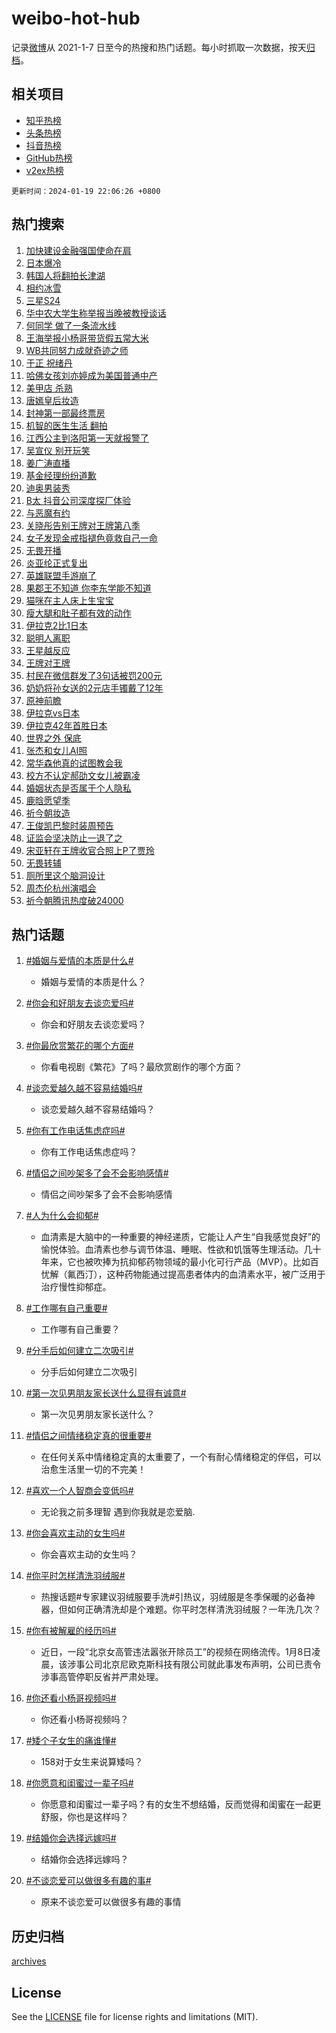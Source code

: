 # weibo-hot-hub

记录[微博](https://www.weibo.com)从 2021-1-7 日至今的热搜和热门话题。每小时抓取一次数据，按天[归档](archives)。

## 相关项目

- [知乎热榜](https://github.com/lonnyzhang423/zhihu-hot-hub)
- [头条热榜](https://github.com/lonnyzhang423/toutiao-hot-hub)
- [抖音热榜](https://github.com/lonnyzhang423/douyin-hot-hub)
- [GitHub热榜](https://github.com/lonnyzhang423/github-hot-hub)
- [v2ex热榜](https://github.com/lonnyzhang423/v2ex-hot-hub)


`更新时间：2024-01-19 22:06:26 +0800`

## 热门搜索

1. [加快建设金融强国使命在肩](https://m.weibo.cn/search?containerid=100103type%3D1%26t%3D10%26q%3D%23%E5%8A%A0%E5%BF%AB%E5%BB%BA%E8%AE%BE%E9%87%91%E8%9E%8D%E5%BC%BA%E5%9B%BD%E4%BD%BF%E5%91%BD%E5%9C%A8%E8%82%A9%23&stream_entry_id=51&isnewpage=1&extparam=seat%3D1%26pos%3D0%26dgr%3D0%26stream_entry_id%3D51%26q%3D%2523%25E5%258A%25A0%25E5%25BF%25AB%25E5%25BB%25BA%25E8%25AE%25BE%25E9%2587%2591%25E8%259E%258D%25E5%25BC%25BA%25E5%259B%25BD%25E4%25BD%25BF%25E5%2591%25BD%25E5%259C%25A8%25E8%2582%25A9%2523%26c_type%3D51%26filter_type%3Drealtimehot%26cate%3D10103%26display_time%3D1705673185%26pre_seqid%3D1705673185336928733194)
1. [日本爆冷](https://m.weibo.cn/search?containerid=100103type%3D1%26t%3D10%26q%3D%E6%97%A5%E6%9C%AC%E7%88%86%E5%86%B7&stream_entry_id=31&isnewpage=1&extparam=seat%3D1%26pos%3D0%26stream_entry_id%3D31%26lcate%3D5001%26c_type%3D31%26q%3D%25E6%2597%25A5%25E6%259C%25AC%25E7%2588%2586%25E5%2586%25B7%26cate%3D5001%26flag%3D1%26dgr%3D0%26band_rank%3D1%26filter_type%3Drealtimehot%26realpos%3D1%26display_time%3D1705673185%26pre_seqid%3D1705673185336928733194)
1. [韩国人将翻拍长津湖](https://m.weibo.cn/search?containerid=100103type%3D1%26t%3D10%26q%3D%E9%9F%A9%E5%9B%BD%E4%BA%BA%E5%B0%86%E7%BF%BB%E6%8B%8D%E9%95%BF%E6%B4%A5%E6%B9%96&stream_entry_id=31&isnewpage=1&extparam=seat%3D1%26pos%3D1%26stream_entry_id%3D31%26lcate%3D5001%26c_type%3D31%26q%3D%25E9%259F%25A9%25E5%259B%25BD%25E4%25BA%25BA%25E5%25B0%2586%25E7%25BF%25BB%25E6%258B%258D%25E9%2595%25BF%25E6%25B4%25A5%25E6%25B9%2596%26cate%3D5001%26flag%3D1%26dgr%3D0%26band_rank%3D2%26filter_type%3Drealtimehot%26realpos%3D2%26display_time%3D1705673185%26pre_seqid%3D1705673185336928733194)
1. [相约冰雪](https://m.weibo.cn/search?containerid=100103type%3D1%26t%3D10%26q%3D%23%E7%9B%B8%E7%BA%A6%E5%86%B0%E9%9B%AA%23&stream_entry_id=31&isnewpage=1&extparam=seat%3D1%26pos%3D2%26stream_entry_id%3D31%26lcate%3D5001%26c_type%3D31%26q%3D%2523%25E7%259B%25B8%25E7%25BA%25A6%25E5%2586%25B0%25E9%259B%25AA%2523%26cate%3D5001%26flag%3D0%26dgr%3D0%26band_rank%3D3%26filter_type%3Drealtimehot%26realpos%3D3%26display_time%3D1705673185%26pre_seqid%3D1705673185336928733194)
1. [三星S24](https://m.weibo.cn/search?containerid=100103type%3D1%26t%3D10%26q%3D%23%E4%B8%89%E6%98%9FS24%23&stream_entry_id=31&isnewpage=1&extparam=seat%3D1%26pos%3D3%26topic_ad%3D1%26stream_entry_id%3D31%26q%3D%2523%25E4%25B8%2589%25E6%2598%259FS24%2523%26c_type%3D31%26adid%3D219328%26cate%3D5001%26dgr%3D0%26band_rank%3D4%26is_ad_pos%3D1%26filter_type%3Drealtimehot%26lcate%3D5001%26display_time%3D1705673185%26pre_seqid%3D1705673185336928733194)
1. [华中农大学生称举报当晚被教授谈话](https://m.weibo.cn/search?containerid=100103type%3D1%26t%3D10%26q%3D%23%E5%8D%8E%E4%B8%AD%E5%86%9C%E5%A4%A7%E5%AD%A6%E7%94%9F%E7%A7%B0%E4%B8%BE%E6%8A%A5%E5%BD%93%E6%99%9A%E8%A2%AB%E6%95%99%E6%8E%88%E8%B0%88%E8%AF%9D%23&stream_entry_id=31&isnewpage=1&extparam=seat%3D1%26pos%3D4%26stream_entry_id%3D31%26lcate%3D5001%26c_type%3D31%26q%3D%2523%25E5%258D%258E%25E4%25B8%25AD%25E5%2586%259C%25E5%25A4%25A7%25E5%25AD%25A6%25E7%2594%259F%25E7%25A7%25B0%25E4%25B8%25BE%25E6%258A%25A5%25E5%25BD%2593%25E6%2599%259A%25E8%25A2%25AB%25E6%2595%2599%25E6%258E%2588%25E8%25B0%2588%25E8%25AF%259D%2523%26cate%3D5001%26flag%3D1%26dgr%3D0%26band_rank%3D4%26filter_type%3Drealtimehot%26realpos%3D4%26display_time%3D1705673185%26pre_seqid%3D1705673185336928733194)
1. [何同学 做了一条流水线](https://m.weibo.cn/search?containerid=100103type%3D1%26t%3D10%26q%3D%E4%BD%95%E5%90%8C%E5%AD%A6+%E5%81%9A%E4%BA%86%E4%B8%80%E6%9D%A1%E6%B5%81%E6%B0%B4%E7%BA%BF&stream_entry_id=31&isnewpage=1&extparam=seat%3D1%26pos%3D5%26stream_entry_id%3D31%26lcate%3D5001%26c_type%3D31%26q%3D%25E4%25BD%2595%25E5%2590%258C%25E5%25AD%25A6%2520%25E5%2581%259A%25E4%25BA%2586%25E4%25B8%2580%25E6%259D%25A1%25E6%25B5%2581%25E6%25B0%25B4%25E7%25BA%25BF%26cate%3D5001%26flag%3D1%26dgr%3D0%26band_rank%3D5%26filter_type%3Drealtimehot%26realpos%3D5%26display_time%3D1705673185%26pre_seqid%3D1705673185336928733194)
1. [王海举报小杨哥带货假五常大米](https://m.weibo.cn/search?containerid=100103type%3D1%26t%3D10%26q%3D%23%E7%8E%8B%E6%B5%B7%E4%B8%BE%E6%8A%A5%E5%B0%8F%E6%9D%A8%E5%93%A5%E5%B8%A6%E8%B4%A7%E5%81%87%E4%BA%94%E5%B8%B8%E5%A4%A7%E7%B1%B3%23&stream_entry_id=31&isnewpage=1&extparam=seat%3D1%26pos%3D6%26stream_entry_id%3D31%26lcate%3D5001%26c_type%3D31%26q%3D%2523%25E7%258E%258B%25E6%25B5%25B7%25E4%25B8%25BE%25E6%258A%25A5%25E5%25B0%258F%25E6%259D%25A8%25E5%2593%25A5%25E5%25B8%25A6%25E8%25B4%25A7%25E5%2581%2587%25E4%25BA%2594%25E5%25B8%25B8%25E5%25A4%25A7%25E7%25B1%25B3%2523%26cate%3D5001%26flag%3D2%26dgr%3D0%26band_rank%3D6%26filter_type%3Drealtimehot%26realpos%3D6%26display_time%3D1705673185%26pre_seqid%3D1705673185336928733194)
1. [WB共同努力成就奇迹之师](https://m.weibo.cn/search?containerid=100103type%3D1%26t%3D10%26q%3D%23WB%E5%85%B1%E5%90%8C%E5%8A%AA%E5%8A%9B%E6%88%90%E5%B0%B1%E5%A5%87%E8%BF%B9%E4%B9%8B%E5%B8%88%23&stream_entry_id=31&isnewpage=1&extparam=seat%3D1%26pos%3D7%26stream_entry_id%3D31%26q%3D%2523WB%25E5%2585%25B1%25E5%2590%258C%25E5%258A%25AA%25E5%258A%259B%25E6%2588%2590%25E5%25B0%25B1%25E5%25A5%2587%25E8%25BF%25B9%25E4%25B9%258B%25E5%25B8%2588%2523%26c_type%3D31%26adid%3D219405%26cate%3D5001%26dgr%3D0%26band_rank%3D7%26is_ad_pos%3D1%26filter_type%3Drealtimehot%26lcate%3D5001%26display_time%3D1705673185%26pre_seqid%3D1705673185336928733194)
1. [于正 祝绪丹](https://m.weibo.cn/search?containerid=100103type%3D1%26t%3D10%26q%3D%E4%BA%8E%E6%AD%A3+%E7%A5%9D%E7%BB%AA%E4%B8%B9&stream_entry_id=31&isnewpage=1&extparam=seat%3D1%26pos%3D8%26stream_entry_id%3D31%26lcate%3D5001%26c_type%3D31%26q%3D%25E4%25BA%258E%25E6%25AD%25A3%2520%25E7%25A5%259D%25E7%25BB%25AA%25E4%25B8%25B9%26cate%3D5001%26flag%3D2%26dgr%3D0%26band_rank%3D7%26filter_type%3Drealtimehot%26realpos%3D7%26display_time%3D1705673185%26pre_seqid%3D1705673185336928733194)
1. [哈佛女孩刘亦婷成为美国普通中产](https://m.weibo.cn/search?containerid=100103type%3D1%26t%3D10%26q%3D%23%E5%93%88%E4%BD%9B%E5%A5%B3%E5%AD%A9%E5%88%98%E4%BA%A6%E5%A9%B7%E6%88%90%E4%B8%BA%E7%BE%8E%E5%9B%BD%E6%99%AE%E9%80%9A%E4%B8%AD%E4%BA%A7%23&stream_entry_id=31&isnewpage=1&extparam=seat%3D1%26pos%3D9%26stream_entry_id%3D31%26lcate%3D5001%26c_type%3D31%26q%3D%2523%25E5%2593%2588%25E4%25BD%259B%25E5%25A5%25B3%25E5%25AD%25A9%25E5%2588%2598%25E4%25BA%25A6%25E5%25A9%25B7%25E6%2588%2590%25E4%25B8%25BA%25E7%25BE%258E%25E5%259B%25BD%25E6%2599%25AE%25E9%2580%259A%25E4%25B8%25AD%25E4%25BA%25A7%2523%26cate%3D5001%26flag%3D1%26dgr%3D0%26band_rank%3D8%26filter_type%3Drealtimehot%26realpos%3D8%26display_time%3D1705673185%26pre_seqid%3D1705673185336928733194)
1. [美甲店 杀熟](https://m.weibo.cn/search?containerid=100103type%3D1%26t%3D10%26q%3D%E7%BE%8E%E7%94%B2%E5%BA%97+%E6%9D%80%E7%86%9F&stream_entry_id=31&isnewpage=1&extparam=seat%3D1%26pos%3D10%26stream_entry_id%3D31%26lcate%3D5001%26c_type%3D31%26q%3D%25E7%25BE%258E%25E7%2594%25B2%25E5%25BA%2597%2520%25E6%259D%2580%25E7%2586%259F%26cate%3D5001%26flag%3D2%26dgr%3D0%26band_rank%3D9%26filter_type%3Drealtimehot%26realpos%3D9%26display_time%3D1705673185%26pre_seqid%3D1705673185336928733194)
1. [唐嫣皇后妆造](https://m.weibo.cn/search?containerid=100103type%3D1%26t%3D10%26q%3D%23%E5%94%90%E5%AB%A3%E7%9A%87%E5%90%8E%E5%A6%86%E9%80%A0%23&stream_entry_id=31&isnewpage=1&extparam=seat%3D1%26pos%3D11%26stream_entry_id%3D31%26lcate%3D5001%26c_type%3D31%26q%3D%2523%25E5%2594%2590%25E5%25AB%25A3%25E7%259A%2587%25E5%2590%258E%25E5%25A6%2586%25E9%2580%25A0%2523%26cate%3D5001%26flag%3D1%26dgr%3D0%26band_rank%3D10%26filter_type%3Drealtimehot%26realpos%3D10%26display_time%3D1705673185%26pre_seqid%3D1705673185336928733194)
1. [封神第一部最终票房](https://m.weibo.cn/search?containerid=100103type%3D1%26t%3D10%26q%3D%E5%B0%81%E7%A5%9E%E7%AC%AC%E4%B8%80%E9%83%A8%E6%9C%80%E7%BB%88%E7%A5%A8%E6%88%BF&stream_entry_id=31&isnewpage=1&extparam=seat%3D1%26pos%3D12%26stream_entry_id%3D31%26lcate%3D5001%26c_type%3D31%26q%3D%25E5%25B0%2581%25E7%25A5%259E%25E7%25AC%25AC%25E4%25B8%2580%25E9%2583%25A8%25E6%259C%2580%25E7%25BB%2588%25E7%25A5%25A8%25E6%2588%25BF%26cate%3D5001%26flag%3D0%26dgr%3D0%26band_rank%3D11%26filter_type%3Drealtimehot%26realpos%3D11%26display_time%3D1705673185%26pre_seqid%3D1705673185336928733194)
1. [机智的医生生活 翻拍](https://m.weibo.cn/search?containerid=100103type%3D1%26t%3D10%26q%3D%E6%9C%BA%E6%99%BA%E7%9A%84%E5%8C%BB%E7%94%9F%E7%94%9F%E6%B4%BB+%E7%BF%BB%E6%8B%8D&stream_entry_id=31&isnewpage=1&extparam=seat%3D1%26pos%3D13%26stream_entry_id%3D31%26lcate%3D5001%26c_type%3D31%26q%3D%25E6%259C%25BA%25E6%2599%25BA%25E7%259A%2584%25E5%258C%25BB%25E7%2594%259F%25E7%2594%259F%25E6%25B4%25BB%2520%25E7%25BF%25BB%25E6%258B%258D%26cate%3D5001%26flag%3D0%26dgr%3D0%26band_rank%3D12%26filter_type%3Drealtimehot%26realpos%3D12%26display_time%3D1705673185%26pre_seqid%3D1705673185336928733194)
1. [江西公主到洛阳第一天就报警了](https://m.weibo.cn/search?containerid=100103type%3D1%26t%3D10%26q%3D%23%E6%B1%9F%E8%A5%BF%E5%85%AC%E4%B8%BB%E5%88%B0%E6%B4%9B%E9%98%B3%E7%AC%AC%E4%B8%80%E5%A4%A9%E5%B0%B1%E6%8A%A5%E8%AD%A6%E4%BA%86%23&stream_entry_id=31&isnewpage=1&extparam=seat%3D1%26pos%3D14%26stream_entry_id%3D31%26lcate%3D5001%26c_type%3D31%26q%3D%2523%25E6%25B1%259F%25E8%25A5%25BF%25E5%2585%25AC%25E4%25B8%25BB%25E5%2588%25B0%25E6%25B4%259B%25E9%2598%25B3%25E7%25AC%25AC%25E4%25B8%2580%25E5%25A4%25A9%25E5%25B0%25B1%25E6%258A%25A5%25E8%25AD%25A6%25E4%25BA%2586%2523%26cate%3D5001%26flag%3D0%26dgr%3D0%26band_rank%3D13%26filter_type%3Drealtimehot%26realpos%3D13%26display_time%3D1705673185%26pre_seqid%3D1705673185336928733194)
1. [吴宣仪 别开玩笑](https://m.weibo.cn/search?containerid=100103type%3D1%26t%3D10%26q%3D%E5%90%B4%E5%AE%A3%E4%BB%AA+%E5%88%AB%E5%BC%80%E7%8E%A9%E7%AC%91&stream_entry_id=31&isnewpage=1&extparam=seat%3D1%26pos%3D15%26stream_entry_id%3D31%26lcate%3D5001%26c_type%3D31%26q%3D%25E5%2590%25B4%25E5%25AE%25A3%25E4%25BB%25AA%2520%25E5%2588%25AB%25E5%25BC%2580%25E7%258E%25A9%25E7%25AC%2591%26cate%3D5001%26flag%3D0%26dgr%3D0%26band_rank%3D14%26filter_type%3Drealtimehot%26realpos%3D14%26display_time%3D1705673185%26pre_seqid%3D1705673185336928733194)
1. [姜广涛直播](https://m.weibo.cn/search?containerid=100103type%3D1%26t%3D10%26q%3D%E5%A7%9C%E5%B9%BF%E6%B6%9B%E7%9B%B4%E6%92%AD&stream_entry_id=31&isnewpage=1&extparam=seat%3D1%26pos%3D16%26stream_entry_id%3D31%26lcate%3D5001%26c_type%3D31%26q%3D%25E5%25A7%259C%25E5%25B9%25BF%25E6%25B6%259B%25E7%259B%25B4%25E6%2592%25AD%26cate%3D5001%26flag%3D0%26dgr%3D0%26band_rank%3D15%26filter_type%3Drealtimehot%26realpos%3D15%26display_time%3D1705673185%26pre_seqid%3D1705673185336928733194)
1. [基金经理纷纷道歉](https://m.weibo.cn/search?containerid=100103type%3D1%26t%3D10%26q%3D%23%E5%9F%BA%E9%87%91%E7%BB%8F%E7%90%86%E7%BA%B7%E7%BA%B7%E9%81%93%E6%AD%89%23&stream_entry_id=31&isnewpage=1&extparam=seat%3D1%26pos%3D17%26stream_entry_id%3D31%26lcate%3D5001%26c_type%3D31%26q%3D%2523%25E5%259F%25BA%25E9%2587%2591%25E7%25BB%258F%25E7%2590%2586%25E7%25BA%25B7%25E7%25BA%25B7%25E9%2581%2593%25E6%25AD%2589%2523%26cate%3D5001%26flag%3D0%26dgr%3D0%26band_rank%3D16%26filter_type%3Drealtimehot%26realpos%3D16%26display_time%3D1705673185%26pre_seqid%3D1705673185336928733194)
1. [迪奥男装秀](https://m.weibo.cn/search?containerid=100103type%3D1%26t%3D10%26q%3D%E8%BF%AA%E5%A5%A5%E7%94%B7%E8%A3%85%E7%A7%80&stream_entry_id=31&isnewpage=1&extparam=seat%3D1%26pos%3D18%26stream_entry_id%3D31%26lcate%3D5001%26c_type%3D31%26q%3D%25E8%25BF%25AA%25E5%25A5%25A5%25E7%2594%25B7%25E8%25A3%2585%25E7%25A7%2580%26cate%3D5001%26flag%3D0%26dgr%3D0%26band_rank%3D17%26filter_type%3Drealtimehot%26realpos%3D17%26display_time%3D1705673185%26pre_seqid%3D1705673185336928733194)
1. [B太 抖音公司深度探厂体验](https://m.weibo.cn/search?containerid=100103type%3D1%26t%3D10%26q%3DB%E5%A4%AA+%E6%8A%96%E9%9F%B3%E5%85%AC%E5%8F%B8%E6%B7%B1%E5%BA%A6%E6%8E%A2%E5%8E%82%E4%BD%93%E9%AA%8C&stream_entry_id=31&isnewpage=1&extparam=seat%3D1%26pos%3D19%26stream_entry_id%3D31%26lcate%3D5001%26c_type%3D31%26q%3DB%25E5%25A4%25AA%2520%25E6%258A%2596%25E9%259F%25B3%25E5%2585%25AC%25E5%258F%25B8%25E6%25B7%25B1%25E5%25BA%25A6%25E6%258E%25A2%25E5%258E%2582%25E4%25BD%2593%25E9%25AA%258C%26cate%3D5001%26flag%3D1%26dgr%3D0%26band_rank%3D18%26filter_type%3Drealtimehot%26realpos%3D18%26display_time%3D1705673185%26pre_seqid%3D1705673185336928733194)
1. [与恶魔有约](https://m.weibo.cn/search?containerid=100103type%3D1%26t%3D10%26q%3D%E4%B8%8E%E6%81%B6%E9%AD%94%E6%9C%89%E7%BA%A6&stream_entry_id=31&isnewpage=1&extparam=seat%3D1%26pos%3D20%26stream_entry_id%3D31%26lcate%3D5001%26c_type%3D31%26q%3D%25E4%25B8%258E%25E6%2581%25B6%25E9%25AD%2594%25E6%259C%2589%25E7%25BA%25A6%26cate%3D5001%26flag%3D1%26dgr%3D0%26band_rank%3D19%26filter_type%3Drealtimehot%26realpos%3D19%26display_time%3D1705673185%26pre_seqid%3D1705673185336928733194)
1. [关晓彤告别王牌对王牌第八季](https://m.weibo.cn/search?containerid=100103type%3D1%26t%3D10%26q%3D%23%E5%85%B3%E6%99%93%E5%BD%A4%E5%91%8A%E5%88%AB%E7%8E%8B%E7%89%8C%E5%AF%B9%E7%8E%8B%E7%89%8C%E7%AC%AC%E5%85%AB%E5%AD%A3%23&stream_entry_id=31&isnewpage=1&extparam=seat%3D1%26pos%3D21%26stream_entry_id%3D31%26lcate%3D5001%26c_type%3D31%26q%3D%2523%25E5%2585%25B3%25E6%2599%2593%25E5%25BD%25A4%25E5%2591%258A%25E5%2588%25AB%25E7%258E%258B%25E7%2589%258C%25E5%25AF%25B9%25E7%258E%258B%25E7%2589%258C%25E7%25AC%25AC%25E5%2585%25AB%25E5%25AD%25A3%2523%26cate%3D5001%26flag%3D2%26dgr%3D0%26band_rank%3D20%26filter_type%3Drealtimehot%26realpos%3D20%26display_time%3D1705673185%26pre_seqid%3D1705673185336928733194)
1. [女子发现金戒指褪色竟救自己一命](https://m.weibo.cn/search?containerid=100103type%3D1%26t%3D10%26q%3D%23%E5%A5%B3%E5%AD%90%E5%8F%91%E7%8E%B0%E9%87%91%E6%88%92%E6%8C%87%E8%A4%AA%E8%89%B2%E7%AB%9F%E6%95%91%E8%87%AA%E5%B7%B1%E4%B8%80%E5%91%BD%23&stream_entry_id=31&isnewpage=1&extparam=seat%3D1%26pos%3D22%26stream_entry_id%3D31%26lcate%3D5001%26c_type%3D31%26q%3D%2523%25E5%25A5%25B3%25E5%25AD%2590%25E5%258F%2591%25E7%258E%25B0%25E9%2587%2591%25E6%2588%2592%25E6%258C%2587%25E8%25A4%25AA%25E8%2589%25B2%25E7%25AB%259F%25E6%2595%2591%25E8%2587%25AA%25E5%25B7%25B1%25E4%25B8%2580%25E5%2591%25BD%2523%26cate%3D5001%26flag%3D1%26dgr%3D0%26band_rank%3D21%26filter_type%3Drealtimehot%26realpos%3D21%26display_time%3D1705673185%26pre_seqid%3D1705673185336928733194)
1. [无畏开播](https://m.weibo.cn/search?containerid=100103type%3D1%26t%3D10%26q%3D%23%E6%97%A0%E7%95%8F%E5%BC%80%E6%92%AD%23&stream_entry_id=31&isnewpage=1&extparam=seat%3D1%26pos%3D23%26stream_entry_id%3D31%26lcate%3D5001%26c_type%3D31%26q%3D%2523%25E6%2597%25A0%25E7%2595%258F%25E5%25BC%2580%25E6%2592%25AD%2523%26cate%3D5001%26flag%3D1%26dgr%3D0%26band_rank%3D22%26filter_type%3Drealtimehot%26realpos%3D22%26display_time%3D1705673185%26pre_seqid%3D1705673185336928733194)
1. [炎亚纶正式复出](https://m.weibo.cn/search?containerid=100103type%3D1%26t%3D10%26q%3D%E7%82%8E%E4%BA%9A%E7%BA%B6%E6%AD%A3%E5%BC%8F%E5%A4%8D%E5%87%BA&stream_entry_id=31&isnewpage=1&extparam=seat%3D1%26pos%3D24%26stream_entry_id%3D31%26lcate%3D5001%26c_type%3D31%26q%3D%25E7%2582%258E%25E4%25BA%259A%25E7%25BA%25B6%25E6%25AD%25A3%25E5%25BC%258F%25E5%25A4%258D%25E5%2587%25BA%26cate%3D5001%26flag%3D0%26dgr%3D0%26band_rank%3D23%26filter_type%3Drealtimehot%26realpos%3D23%26display_time%3D1705673185%26pre_seqid%3D1705673185336928733194)
1. [英雄联盟手游崩了](https://m.weibo.cn/search?containerid=100103type%3D1%26t%3D10%26q%3D%E8%8B%B1%E9%9B%84%E8%81%94%E7%9B%9F%E6%89%8B%E6%B8%B8%E5%B4%A9%E4%BA%86&stream_entry_id=31&isnewpage=1&extparam=seat%3D1%26pos%3D25%26stream_entry_id%3D31%26lcate%3D5001%26c_type%3D31%26q%3D%25E8%258B%25B1%25E9%259B%2584%25E8%2581%2594%25E7%259B%259F%25E6%2589%258B%25E6%25B8%25B8%25E5%25B4%25A9%25E4%25BA%2586%26cate%3D5001%26flag%3D1%26dgr%3D0%26band_rank%3D24%26filter_type%3Drealtimehot%26realpos%3D24%26display_time%3D1705673185%26pre_seqid%3D1705673185336928733194)
1. [果郡王不知道 你李东学能不知道](https://m.weibo.cn/search?containerid=100103type%3D1%26t%3D10%26q%3D%E6%9E%9C%E9%83%A1%E7%8E%8B%E4%B8%8D%E7%9F%A5%E9%81%93+%E4%BD%A0%E6%9D%8E%E4%B8%9C%E5%AD%A6%E8%83%BD%E4%B8%8D%E7%9F%A5%E9%81%93&stream_entry_id=31&isnewpage=1&extparam=seat%3D1%26pos%3D26%26stream_entry_id%3D31%26lcate%3D5001%26c_type%3D31%26q%3D%25E6%259E%259C%25E9%2583%25A1%25E7%258E%258B%25E4%25B8%258D%25E7%259F%25A5%25E9%2581%2593%2520%25E4%25BD%25A0%25E6%259D%258E%25E4%25B8%259C%25E5%25AD%25A6%25E8%2583%25BD%25E4%25B8%258D%25E7%259F%25A5%25E9%2581%2593%26cate%3D5001%26flag%3D0%26dgr%3D0%26band_rank%3D25%26filter_type%3Drealtimehot%26realpos%3D25%26display_time%3D1705673185%26pre_seqid%3D1705673185336928733194)
1. [猫咪在主人床上生宝宝](https://m.weibo.cn/search?containerid=100103type%3D1%26t%3D10%26q%3D%23%E7%8C%AB%E5%92%AA%E5%9C%A8%E4%B8%BB%E4%BA%BA%E5%BA%8A%E4%B8%8A%E7%94%9F%E5%AE%9D%E5%AE%9D%23&stream_entry_id=31&isnewpage=1&extparam=seat%3D1%26pos%3D27%26stream_entry_id%3D31%26lcate%3D5001%26c_type%3D31%26q%3D%2523%25E7%258C%25AB%25E5%2592%25AA%25E5%259C%25A8%25E4%25B8%25BB%25E4%25BA%25BA%25E5%25BA%258A%25E4%25B8%258A%25E7%2594%259F%25E5%25AE%259D%25E5%25AE%259D%2523%26cate%3D5001%26flag%3D0%26dgr%3D0%26band_rank%3D26%26filter_type%3Drealtimehot%26realpos%3D26%26display_time%3D1705673185%26pre_seqid%3D1705673185336928733194)
1. [瘦大腿和肚子都有效的动作](https://m.weibo.cn/search?containerid=100103type%3D1%26t%3D10%26q%3D%E7%98%A6%E5%A4%A7%E8%85%BF%E5%92%8C%E8%82%9A%E5%AD%90%E9%83%BD%E6%9C%89%E6%95%88%E7%9A%84%E5%8A%A8%E4%BD%9C&stream_entry_id=31&isnewpage=1&extparam=seat%3D1%26pos%3D28%26stream_entry_id%3D31%26lcate%3D5001%26c_type%3D31%26q%3D%25E7%2598%25A6%25E5%25A4%25A7%25E8%2585%25BF%25E5%2592%258C%25E8%2582%259A%25E5%25AD%2590%25E9%2583%25BD%25E6%259C%2589%25E6%2595%2588%25E7%259A%2584%25E5%258A%25A8%25E4%25BD%259C%26cate%3D5001%26flag%3D1%26dgr%3D0%26band_rank%3D27%26filter_type%3Drealtimehot%26realpos%3D27%26display_time%3D1705673185%26pre_seqid%3D1705673185336928733194)
1. [伊拉克2比1日本](https://m.weibo.cn/search?containerid=100103type%3D1%26t%3D10%26q%3D%23%E4%BC%8A%E6%8B%89%E5%85%8B2%E6%AF%941%E6%97%A5%E6%9C%AC%23&stream_entry_id=31&isnewpage=1&extparam=seat%3D1%26pos%3D29%26stream_entry_id%3D31%26lcate%3D5001%26c_type%3D31%26q%3D%2523%25E4%25BC%258A%25E6%258B%2589%25E5%2585%258B2%25E6%25AF%25941%25E6%2597%25A5%25E6%259C%25AC%2523%26cate%3D5001%26flag%3D1%26dgr%3D0%26band_rank%3D28%26filter_type%3Drealtimehot%26realpos%3D28%26display_time%3D1705673185%26pre_seqid%3D1705673185336928733194)
1. [聪明人离职](https://m.weibo.cn/search?containerid=100103type%3D1%26t%3D10%26q%3D%E8%81%AA%E6%98%8E%E4%BA%BA%E7%A6%BB%E8%81%8C&stream_entry_id=31&isnewpage=1&extparam=seat%3D1%26pos%3D30%26stream_entry_id%3D31%26lcate%3D5001%26c_type%3D31%26q%3D%25E8%2581%25AA%25E6%2598%258E%25E4%25BA%25BA%25E7%25A6%25BB%25E8%2581%258C%26cate%3D5001%26flag%3D0%26dgr%3D0%26band_rank%3D29%26filter_type%3Drealtimehot%26realpos%3D29%26display_time%3D1705673185%26pre_seqid%3D1705673185336928733194)
1. [王星越反应](https://m.weibo.cn/search?containerid=100103type%3D1%26t%3D10%26q%3D%E7%8E%8B%E6%98%9F%E8%B6%8A%E5%8F%8D%E5%BA%94&stream_entry_id=31&isnewpage=1&extparam=seat%3D1%26pos%3D31%26stream_entry_id%3D31%26lcate%3D5001%26c_type%3D31%26q%3D%25E7%258E%258B%25E6%2598%259F%25E8%25B6%258A%25E5%258F%258D%25E5%25BA%2594%26cate%3D5001%26flag%3D0%26dgr%3D0%26band_rank%3D30%26filter_type%3Drealtimehot%26realpos%3D30%26display_time%3D1705673185%26pre_seqid%3D1705673185336928733194)
1. [王牌对王牌](https://m.weibo.cn/search?containerid=100103type%3D1%26t%3D10%26q%3D%E7%8E%8B%E7%89%8C%E5%AF%B9%E7%8E%8B%E7%89%8C&stream_entry_id=31&isnewpage=1&extparam=seat%3D1%26pos%3D32%26stream_entry_id%3D31%26lcate%3D5001%26c_type%3D31%26q%3D%25E7%258E%258B%25E7%2589%258C%25E5%25AF%25B9%25E7%258E%258B%25E7%2589%258C%26cate%3D5001%26flag%3D1%26dgr%3D0%26band_rank%3D31%26filter_type%3Drealtimehot%26realpos%3D31%26display_time%3D1705673185%26pre_seqid%3D1705673185336928733194)
1. [村民在微信群发了3句话被罚200元](https://m.weibo.cn/search?containerid=100103type%3D1%26t%3D10%26q%3D%23%E6%9D%91%E6%B0%91%E5%9C%A8%E5%BE%AE%E4%BF%A1%E7%BE%A4%E5%8F%91%E4%BA%863%E5%8F%A5%E8%AF%9D%E8%A2%AB%E7%BD%9A200%E5%85%83%23&stream_entry_id=31&isnewpage=1&extparam=seat%3D1%26pos%3D33%26stream_entry_id%3D31%26lcate%3D5001%26c_type%3D31%26q%3D%2523%25E6%259D%2591%25E6%25B0%2591%25E5%259C%25A8%25E5%25BE%25AE%25E4%25BF%25A1%25E7%25BE%25A4%25E5%258F%2591%25E4%25BA%25863%25E5%258F%25A5%25E8%25AF%259D%25E8%25A2%25AB%25E7%25BD%259A200%25E5%2585%2583%2523%26cate%3D5001%26flag%3D0%26dgr%3D0%26band_rank%3D32%26filter_type%3Drealtimehot%26realpos%3D32%26display_time%3D1705673185%26pre_seqid%3D1705673185336928733194)
1. [奶奶将孙女送的2元店手镯戴了12年](https://m.weibo.cn/search?containerid=100103type%3D1%26t%3D10%26q%3D%23%E5%A5%B6%E5%A5%B6%E5%B0%86%E5%AD%99%E5%A5%B3%E9%80%81%E7%9A%842%E5%85%83%E5%BA%97%E6%89%8B%E9%95%AF%E6%88%B4%E4%BA%8612%E5%B9%B4%23&stream_entry_id=31&isnewpage=1&extparam=seat%3D1%26pos%3D34%26stream_entry_id%3D31%26lcate%3D5001%26c_type%3D31%26q%3D%2523%25E5%25A5%25B6%25E5%25A5%25B6%25E5%25B0%2586%25E5%25AD%2599%25E5%25A5%25B3%25E9%2580%2581%25E7%259A%25842%25E5%2585%2583%25E5%25BA%2597%25E6%2589%258B%25E9%2595%25AF%25E6%2588%25B4%25E4%25BA%258612%25E5%25B9%25B4%2523%26cate%3D5001%26flag%3D32768%26dgr%3D0%26band_rank%3D33%26filter_type%3Drealtimehot%26realpos%3D33%26display_time%3D1705673185%26pre_seqid%3D1705673185336928733194)
1. [原神前瞻](https://m.weibo.cn/search?containerid=100103type%3D1%26t%3D10%26q%3D%E5%8E%9F%E7%A5%9E%E5%89%8D%E7%9E%BB&stream_entry_id=31&isnewpage=1&extparam=seat%3D1%26pos%3D35%26stream_entry_id%3D31%26lcate%3D5001%26c_type%3D31%26q%3D%25E5%258E%259F%25E7%25A5%259E%25E5%2589%258D%25E7%259E%25BB%26cate%3D5001%26flag%3D0%26dgr%3D0%26band_rank%3D34%26filter_type%3Drealtimehot%26realpos%3D34%26display_time%3D1705673185%26pre_seqid%3D1705673185336928733194)
1. [伊拉克vs日本](https://m.weibo.cn/search?containerid=100103type%3D1%26t%3D10%26q%3D%23%E4%BC%8A%E6%8B%89%E5%85%8Bvs%E6%97%A5%E6%9C%AC%23&stream_entry_id=31&isnewpage=1&extparam=seat%3D1%26pos%3D36%26stream_entry_id%3D31%26lcate%3D5001%26c_type%3D31%26q%3D%2523%25E4%25BC%258A%25E6%258B%2589%25E5%2585%258Bvs%25E6%2597%25A5%25E6%259C%25AC%2523%26cate%3D5001%26flag%3D0%26dgr%3D0%26band_rank%3D35%26filter_type%3Drealtimehot%26realpos%3D35%26display_time%3D1705673185%26pre_seqid%3D1705673185336928733194)
1. [伊拉克42年首胜日本](https://m.weibo.cn/search?containerid=100103type%3D1%26t%3D10%26q%3D%23%E4%BC%8A%E6%8B%89%E5%85%8B42%E5%B9%B4%E9%A6%96%E8%83%9C%E6%97%A5%E6%9C%AC%23&stream_entry_id=31&isnewpage=1&extparam=seat%3D1%26pos%3D37%26stream_entry_id%3D31%26lcate%3D5001%26c_type%3D31%26q%3D%2523%25E4%25BC%258A%25E6%258B%2589%25E5%2585%258B42%25E5%25B9%25B4%25E9%25A6%2596%25E8%2583%259C%25E6%2597%25A5%25E6%259C%25AC%2523%26cate%3D5001%26flag%3D1%26dgr%3D0%26band_rank%3D36%26filter_type%3Drealtimehot%26realpos%3D36%26display_time%3D1705673185%26pre_seqid%3D1705673185336928733194)
1. [世界之外 保底](https://m.weibo.cn/search?containerid=100103type%3D1%26t%3D10%26q%3D%E4%B8%96%E7%95%8C%E4%B9%8B%E5%A4%96+%E4%BF%9D%E5%BA%95&stream_entry_id=31&isnewpage=1&extparam=seat%3D1%26pos%3D38%26stream_entry_id%3D31%26lcate%3D5001%26c_type%3D31%26q%3D%25E4%25B8%2596%25E7%2595%258C%25E4%25B9%258B%25E5%25A4%2596%2520%25E4%25BF%259D%25E5%25BA%2595%26cate%3D5001%26flag%3D0%26dgr%3D0%26band_rank%3D37%26filter_type%3Drealtimehot%26realpos%3D37%26display_time%3D1705673185%26pre_seqid%3D1705673185336928733194)
1. [张杰和女儿AI照](https://m.weibo.cn/search?containerid=100103type%3D1%26t%3D10%26q%3D%23%E5%BC%A0%E6%9D%B0%E5%92%8C%E5%A5%B3%E5%84%BFAI%E7%85%A7%23&stream_entry_id=31&isnewpage=1&extparam=seat%3D1%26pos%3D39%26stream_entry_id%3D31%26lcate%3D5001%26c_type%3D31%26q%3D%2523%25E5%25BC%25A0%25E6%259D%25B0%25E5%2592%258C%25E5%25A5%25B3%25E5%2584%25BFAI%25E7%2585%25A7%2523%26cate%3D5001%26flag%3D0%26dgr%3D0%26band_rank%3D38%26filter_type%3Drealtimehot%26realpos%3D38%26display_time%3D1705673185%26pre_seqid%3D1705673185336928733194)
1. [常华森他真的试图教会我](https://m.weibo.cn/search?containerid=100103type%3D1%26t%3D10%26q%3D%E5%B8%B8%E5%8D%8E%E6%A3%AE%E4%BB%96%E7%9C%9F%E7%9A%84%E8%AF%95%E5%9B%BE%E6%95%99%E4%BC%9A%E6%88%91&stream_entry_id=31&isnewpage=1&extparam=seat%3D1%26pos%3D40%26stream_entry_id%3D31%26lcate%3D5001%26c_type%3D31%26q%3D%25E5%25B8%25B8%25E5%258D%258E%25E6%25A3%25AE%25E4%25BB%2596%25E7%259C%259F%25E7%259A%2584%25E8%25AF%2595%25E5%259B%25BE%25E6%2595%2599%25E4%25BC%259A%25E6%2588%2591%26cate%3D5001%26flag%3D0%26dgr%3D0%26band_rank%3D39%26filter_type%3Drealtimehot%26realpos%3D39%26display_time%3D1705673185%26pre_seqid%3D1705673185336928733194)
1. [校方不认定郝劭文女儿被霸凌](https://m.weibo.cn/search?containerid=100103type%3D1%26t%3D10%26q%3D%23%E6%A0%A1%E6%96%B9%E4%B8%8D%E8%AE%A4%E5%AE%9A%E9%83%9D%E5%8A%AD%E6%96%87%E5%A5%B3%E5%84%BF%E8%A2%AB%E9%9C%B8%E5%87%8C%23&stream_entry_id=31&isnewpage=1&extparam=seat%3D1%26pos%3D41%26stream_entry_id%3D31%26lcate%3D5001%26c_type%3D31%26q%3D%2523%25E6%25A0%25A1%25E6%2596%25B9%25E4%25B8%258D%25E8%25AE%25A4%25E5%25AE%259A%25E9%2583%259D%25E5%258A%25AD%25E6%2596%2587%25E5%25A5%25B3%25E5%2584%25BF%25E8%25A2%25AB%25E9%259C%25B8%25E5%2587%258C%2523%26cate%3D5001%26flag%3D0%26dgr%3D0%26band_rank%3D40%26filter_type%3Drealtimehot%26realpos%3D40%26display_time%3D1705673185%26pre_seqid%3D1705673185336928733194)
1. [婚姻状态是否属于个人隐私](https://m.weibo.cn/search?containerid=100103type%3D1%26t%3D10%26q%3D%23%E5%A9%9A%E5%A7%BB%E7%8A%B6%E6%80%81%E6%98%AF%E5%90%A6%E5%B1%9E%E4%BA%8E%E4%B8%AA%E4%BA%BA%E9%9A%90%E7%A7%81%23&stream_entry_id=31&isnewpage=1&extparam=seat%3D1%26pos%3D42%26stream_entry_id%3D31%26lcate%3D5001%26c_type%3D31%26q%3D%2523%25E5%25A9%259A%25E5%25A7%25BB%25E7%258A%25B6%25E6%2580%2581%25E6%2598%25AF%25E5%2590%25A6%25E5%25B1%259E%25E4%25BA%258E%25E4%25B8%25AA%25E4%25BA%25BA%25E9%259A%2590%25E7%25A7%2581%2523%26cate%3D5001%26flag%3D1%26dgr%3D0%26band_rank%3D41%26filter_type%3Drealtimehot%26realpos%3D41%26display_time%3D1705673185%26pre_seqid%3D1705673185336928733194)
1. [鹿晗愿望季](https://m.weibo.cn/search?containerid=100103type%3D1%26t%3D10%26q%3D%E9%B9%BF%E6%99%97%E6%84%BF%E6%9C%9B%E5%AD%A3&stream_entry_id=31&isnewpage=1&extparam=seat%3D1%26pos%3D43%26stream_entry_id%3D31%26lcate%3D5001%26c_type%3D31%26q%3D%25E9%25B9%25BF%25E6%2599%2597%25E6%2584%25BF%25E6%259C%259B%25E5%25AD%25A3%26cate%3D5001%26flag%3D1%26dgr%3D0%26band_rank%3D42%26filter_type%3Drealtimehot%26realpos%3D42%26display_time%3D1705673185%26pre_seqid%3D1705673185336928733194)
1. [祈今朝妆造](https://m.weibo.cn/search?containerid=100103type%3D1%26t%3D10%26q%3D%23%E7%A5%88%E4%BB%8A%E6%9C%9D%E5%A6%86%E9%80%A0%23&stream_entry_id=31&isnewpage=1&extparam=seat%3D1%26pos%3D44%26stream_entry_id%3D31%26lcate%3D5001%26c_type%3D31%26q%3D%2523%25E7%25A5%2588%25E4%25BB%258A%25E6%259C%259D%25E5%25A6%2586%25E9%2580%25A0%2523%26cate%3D5001%26flag%3D0%26dgr%3D0%26band_rank%3D43%26filter_type%3Drealtimehot%26realpos%3D43%26display_time%3D1705673185%26pre_seqid%3D1705673185336928733194)
1. [王俊凯巴黎时装周预告](https://m.weibo.cn/search?containerid=100103type%3D1%26t%3D10%26q%3D%23%E7%8E%8B%E4%BF%8A%E5%87%AF%E5%B7%B4%E9%BB%8E%E6%97%B6%E8%A3%85%E5%91%A8%E9%A2%84%E5%91%8A%23&stream_entry_id=31&isnewpage=1&extparam=seat%3D1%26pos%3D45%26stream_entry_id%3D31%26lcate%3D5001%26c_type%3D31%26q%3D%2523%25E7%258E%258B%25E4%25BF%258A%25E5%2587%25AF%25E5%25B7%25B4%25E9%25BB%258E%25E6%2597%25B6%25E8%25A3%2585%25E5%2591%25A8%25E9%25A2%2584%25E5%2591%258A%2523%26cate%3D5001%26flag%3D0%26dgr%3D0%26band_rank%3D44%26filter_type%3Drealtimehot%26realpos%3D44%26display_time%3D1705673185%26pre_seqid%3D1705673185336928733194)
1. [证监会坚决防止一退了之](https://m.weibo.cn/search?containerid=100103type%3D1%26t%3D10%26q%3D%23%E8%AF%81%E7%9B%91%E4%BC%9A%E5%9D%9A%E5%86%B3%E9%98%B2%E6%AD%A2%E4%B8%80%E9%80%80%E4%BA%86%E4%B9%8B%23&stream_entry_id=31&isnewpage=1&extparam=seat%3D1%26pos%3D46%26stream_entry_id%3D31%26lcate%3D5001%26c_type%3D31%26q%3D%2523%25E8%25AF%2581%25E7%259B%2591%25E4%25BC%259A%25E5%259D%259A%25E5%2586%25B3%25E9%2598%25B2%25E6%25AD%25A2%25E4%25B8%2580%25E9%2580%2580%25E4%25BA%2586%25E4%25B9%258B%2523%26cate%3D5001%26flag%3D1%26dgr%3D0%26band_rank%3D45%26filter_type%3Drealtimehot%26realpos%3D45%26display_time%3D1705673185%26pre_seqid%3D1705673185336928733194)
1. [宋亚轩在王牌收官合照上P了贾玲](https://m.weibo.cn/search?containerid=100103type%3D1%26t%3D10%26q%3D%23%E5%AE%8B%E4%BA%9A%E8%BD%A9%E5%9C%A8%E7%8E%8B%E7%89%8C%E6%94%B6%E5%AE%98%E5%90%88%E7%85%A7%E4%B8%8AP%E4%BA%86%E8%B4%BE%E7%8E%B2%23&stream_entry_id=31&isnewpage=1&extparam=seat%3D1%26pos%3D47%26stream_entry_id%3D31%26lcate%3D5001%26c_type%3D31%26q%3D%2523%25E5%25AE%258B%25E4%25BA%259A%25E8%25BD%25A9%25E5%259C%25A8%25E7%258E%258B%25E7%2589%258C%25E6%2594%25B6%25E5%25AE%2598%25E5%2590%2588%25E7%2585%25A7%25E4%25B8%258AP%25E4%25BA%2586%25E8%25B4%25BE%25E7%258E%25B2%2523%26cate%3D5001%26flag%3D0%26dgr%3D0%26band_rank%3D46%26filter_type%3Drealtimehot%26realpos%3D46%26display_time%3D1705673185%26pre_seqid%3D1705673185336928733194)
1. [无畏转辅](https://m.weibo.cn/search?containerid=100103type%3D1%26t%3D10%26q%3D%E6%97%A0%E7%95%8F%E8%BD%AC%E8%BE%85&stream_entry_id=31&isnewpage=1&extparam=seat%3D1%26pos%3D48%26stream_entry_id%3D31%26lcate%3D5001%26c_type%3D31%26q%3D%25E6%2597%25A0%25E7%2595%258F%25E8%25BD%25AC%25E8%25BE%2585%26cate%3D5001%26flag%3D1%26dgr%3D0%26band_rank%3D47%26filter_type%3Drealtimehot%26realpos%3D47%26display_time%3D1705673185%26pre_seqid%3D1705673185336928733194)
1. [厕所里这个脑洞设计](https://m.weibo.cn/search?containerid=100103type%3D1%26t%3D10%26q%3D%23%E5%8E%95%E6%89%80%E9%87%8C%E8%BF%99%E4%B8%AA%E8%84%91%E6%B4%9E%E8%AE%BE%E8%AE%A1%23&stream_entry_id=31&isnewpage=1&extparam=seat%3D1%26pos%3D49%26stream_entry_id%3D31%26lcate%3D5001%26c_type%3D31%26q%3D%2523%25E5%258E%2595%25E6%2589%2580%25E9%2587%258C%25E8%25BF%2599%25E4%25B8%25AA%25E8%2584%2591%25E6%25B4%259E%25E8%25AE%25BE%25E8%25AE%25A1%2523%26cate%3D5001%26flag%3D1%26dgr%3D0%26band_rank%3D48%26filter_type%3Drealtimehot%26realpos%3D48%26display_time%3D1705673185%26pre_seqid%3D1705673185336928733194)
1. [周杰伦杭州演唱会](https://m.weibo.cn/search?containerid=100103type%3D1%26t%3D10%26q%3D%23%E5%91%A8%E6%9D%B0%E4%BC%A6%E6%9D%AD%E5%B7%9E%E6%BC%94%E5%94%B1%E4%BC%9A%23&stream_entry_id=31&isnewpage=1&extparam=seat%3D1%26pos%3D50%26stream_entry_id%3D31%26lcate%3D5001%26c_type%3D31%26q%3D%2523%25E5%2591%25A8%25E6%259D%25B0%25E4%25BC%25A6%25E6%259D%25AD%25E5%25B7%259E%25E6%25BC%2594%25E5%2594%25B1%25E4%25BC%259A%2523%26cate%3D5001%26flag%3D1%26dgr%3D0%26band_rank%3D49%26filter_type%3Drealtimehot%26realpos%3D49%26display_time%3D1705673185%26pre_seqid%3D1705673185336928733194)
1. [祈今朝腾讯热度破24000](https://m.weibo.cn/search?containerid=100103type%3D1%26t%3D10%26q%3D%E7%A5%88%E4%BB%8A%E6%9C%9D%E8%85%BE%E8%AE%AF%E7%83%AD%E5%BA%A6%E7%A0%B424000&stream_entry_id=31&isnewpage=1&extparam=seat%3D1%26pos%3D51%26stream_entry_id%3D31%26lcate%3D5001%26c_type%3D31%26q%3D%25E7%25A5%2588%25E4%25BB%258A%25E6%259C%259D%25E8%2585%25BE%25E8%25AE%25AF%25E7%2583%25AD%25E5%25BA%25A6%25E7%25A0%25B424000%26cate%3D5001%26flag%3D1%26dgr%3D0%26band_rank%3D50%26filter_type%3Drealtimehot%26realpos%3D50%26display_time%3D1705673185%26pre_seqid%3D1705673185336928733194)

## 热门话题

1. [#婚姻与爱情的本质是什么#](https://m.weibo.cn/search?containerid=231522type%3D1%26t%3D10%26q%3D%23%E5%A9%9A%E5%A7%BB%E4%B8%8E%E7%88%B1%E6%83%85%E7%9A%84%E6%9C%AC%E8%B4%A8%E6%98%AF%E4%BB%80%E4%B9%88%23&stream_entry_id=128&isnewpage=1&extparam=seat%3D1%26pos%3D1-0-0%26dgr%3D0%26c_type%3D128%26lcate%3D5004%26unitid%3D1704881162756%26cate%3D5004%26display_time%3D1705673186%26pre_seqid%3D1705673186503032305167)
    - 婚姻与爱情的本质是什么？

1. [#你会和好朋友去谈恋爱吗#](https://m.weibo.cn/search?containerid=231522type%3D1%26t%3D10%26q%3D%23%E4%BD%A0%E4%BC%9A%E5%92%8C%E5%A5%BD%E6%9C%8B%E5%8F%8B%E5%8E%BB%E8%B0%88%E6%81%8B%E7%88%B1%E5%90%97%23&stream_entry_id=128&isnewpage=1&extparam=seat%3D1%26pos%3D1-0-1%26dgr%3D0%26c_type%3D128%26lcate%3D5004%26unitid%3D1704849959446%26cate%3D5004%26display_time%3D1705673186%26pre_seqid%3D1705673186503032305167)
    - 你会和好朋友去谈恋爱吗？

1. [#你最欣赏繁花的哪个方面#](https://m.weibo.cn/search?containerid=231522type%3D1%26t%3D10%26q%3D%23%E4%BD%A0%E6%9C%80%E6%AC%A3%E8%B5%8F%E7%B9%81%E8%8A%B1%E7%9A%84%E5%93%AA%E4%B8%AA%E6%96%B9%E9%9D%A2%23&stream_entry_id=128&isnewpage=1&extparam=seat%3D1%26pos%3D1-0-2%26dgr%3D0%26c_type%3D128%26lcate%3D5004%26unitid%3D1704872158127%26cate%3D5004%26display_time%3D1705673186%26pre_seqid%3D1705673186503032305167)
    - 你看电视剧《繁花》了吗？最欣赏剧作的哪个方面？

1. [#谈恋爱越久越不容易结婚吗#](https://m.weibo.cn/search?containerid=231522type%3D1%26t%3D10%26q%3D%23%E8%B0%88%E6%81%8B%E7%88%B1%E8%B6%8A%E4%B9%85%E8%B6%8A%E4%B8%8D%E5%AE%B9%E6%98%93%E7%BB%93%E5%A9%9A%E5%90%97%23&stream_entry_id=128&isnewpage=1&extparam=seat%3D1%26pos%3D1-0-3%26dgr%3D0%26c_type%3D128%26lcate%3D5004%26unitid%3D1704871559387%26cate%3D5004%26display_time%3D1705673186%26pre_seqid%3D1705673186503032305167)
    - 谈恋爱越久越不容易结婚吗？

1. [#你有工作电话焦虑症吗#](https://m.weibo.cn/search?containerid=231522type%3D1%26t%3D10%26q%3D%23%E4%BD%A0%E6%9C%89%E5%B7%A5%E4%BD%9C%E7%94%B5%E8%AF%9D%E7%84%A6%E8%99%91%E7%97%87%E5%90%97%23&stream_entry_id=128&isnewpage=1&extparam=seat%3D1%26pos%3D1-0-4%26dgr%3D0%26c_type%3D128%26lcate%3D5004%26unitid%3D1704877884678%26cate%3D5004%26display_time%3D1705673186%26pre_seqid%3D1705673186503032305167)
    - 你有工作电话焦虑症吗？

1. [#情侣之间吵架多了会不会影响感情#](https://m.weibo.cn/search?containerid=231522type%3D1%26t%3D10%26q%3D%23%E6%83%85%E4%BE%A3%E4%B9%8B%E9%97%B4%E5%90%B5%E6%9E%B6%E5%A4%9A%E4%BA%86%E4%BC%9A%E4%B8%8D%E4%BC%9A%E5%BD%B1%E5%93%8D%E6%84%9F%E6%83%85%23&stream_entry_id=128&isnewpage=1&extparam=seat%3D1%26pos%3D1-0-5%26dgr%3D0%26c_type%3D128%26lcate%3D5004%26unitid%3D1704792093809%26cate%3D5004%26display_time%3D1705673186%26pre_seqid%3D1705673186503032305167)
    - 情侣之间吵架多了会不会影响感情

1. [#人为什么会抑郁#](https://m.weibo.cn/search?containerid=231522type%3D1%26t%3D10%26q%3D%23%E4%BA%BA%E4%B8%BA%E4%BB%80%E4%B9%88%E4%BC%9A%E6%8A%91%E9%83%81%23&stream_entry_id=128&isnewpage=1&extparam=seat%3D1%26pos%3D1-0-6%26dgr%3D0%26c_type%3D128%26lcate%3D5004%26unitid%3D1704881163792%26cate%3D5004%26display_time%3D1705673186%26pre_seqid%3D1705673186503032305167)
    - 血清素是大脑中的一种重要的神经递质，它能让人产生“自我感觉良好”的愉悦体验。血清素也参与调节体温、睡眠、性欲和饥饿等生理活动。几十年来，它也被吹捧为抗抑郁药物领域的最小化可行产品（MVP）。比如百忧解（氟西汀），这种药物能通过提高患者体内的血清素水平，被广泛用于治疗慢性抑郁症。

1. [#工作哪有自己重要#](https://m.weibo.cn/search?containerid=231522type%3D1%26t%3D10%26q%3D%23%E5%B7%A5%E4%BD%9C%E5%93%AA%E6%9C%89%E8%87%AA%E5%B7%B1%E9%87%8D%E8%A6%81%23&stream_entry_id=128&isnewpage=1&extparam=seat%3D1%26pos%3D1-0-7%26dgr%3D0%26c_type%3D128%26lcate%3D5004%26unitid%3D1704949537973%26cate%3D5004%26display_time%3D1705673186%26pre_seqid%3D1705673186503032305167)
    - 工作哪有自己重要？

1. [#分手后如何建立二次吸引#](https://m.weibo.cn/search?containerid=231522type%3D1%26t%3D10%26q%3D%23%E5%88%86%E6%89%8B%E5%90%8E%E5%A6%82%E4%BD%95%E5%BB%BA%E7%AB%8B%E4%BA%8C%E6%AC%A1%E5%90%B8%E5%BC%95%23&stream_entry_id=128&isnewpage=1&extparam=seat%3D1%26pos%3D1-0-8%26dgr%3D0%26c_type%3D128%26lcate%3D5004%26unitid%3D1704870666886%26cate%3D5004%26display_time%3D1705673186%26pre_seqid%3D1705673186503032305167)
    - 分手后如何建立二次吸引

1. [#第一次见男朋友家长送什么显得有诚意#](https://m.weibo.cn/search?containerid=231522type%3D1%26t%3D10%26q%3D%23%E7%AC%AC%E4%B8%80%E6%AC%A1%E8%A7%81%E7%94%B7%E6%9C%8B%E5%8F%8B%E5%AE%B6%E9%95%BF%E9%80%81%E4%BB%80%E4%B9%88%E6%98%BE%E5%BE%97%E6%9C%89%E8%AF%9A%E6%84%8F%23&stream_entry_id=128&isnewpage=1&extparam=seat%3D1%26pos%3D1-0-9%26dgr%3D0%26c_type%3D128%26lcate%3D5004%26unitid%3D1704946836507%26cate%3D5004%26display_time%3D1705673186%26pre_seqid%3D1705673186503032305167)
    - 第一次见男朋友家长送什么？

1. [#情侣之间情绪稳定真的很重要#](https://m.weibo.cn/search?containerid=231522type%3D1%26t%3D10%26q%3D%23%E6%83%85%E4%BE%A3%E4%B9%8B%E9%97%B4%E6%83%85%E7%BB%AA%E7%A8%B3%E5%AE%9A%E7%9C%9F%E7%9A%84%E5%BE%88%E9%87%8D%E8%A6%81%23&stream_entry_id=128&isnewpage=1&extparam=seat%3D1%26pos%3D1-0-10%26dgr%3D0%26c_type%3D128%26lcate%3D5004%26unitid%3D1704779493657%26cate%3D5004%26display_time%3D1705673186%26pre_seqid%3D1705673186503032305167)
    - 在任何关系中情绪稳定真的太重要了，一个有耐心情绪稳定的伴侣，可以治愈生活里一切的不完美！

1. [#喜欢一个人智商会变低吗#](https://m.weibo.cn/search?containerid=231522type%3D1%26t%3D10%26q%3D%23%E5%96%9C%E6%AC%A2%E4%B8%80%E4%B8%AA%E4%BA%BA%E6%99%BA%E5%95%86%E4%BC%9A%E5%8F%98%E4%BD%8E%E5%90%97%23&stream_entry_id=128&isnewpage=1&extparam=seat%3D1%26pos%3D1-0-11%26dgr%3D0%26c_type%3D128%26lcate%3D5004%26unitid%3D1704783068038%26cate%3D5004%26display_time%3D1705673186%26pre_seqid%3D1705673186503032305167)
    - 无论我之前多理智  遇到你我就是恋爱脑.

1. [#你会喜欢主动的女生吗#](https://m.weibo.cn/search?containerid=231522type%3D1%26t%3D10%26q%3D%23%E4%BD%A0%E4%BC%9A%E5%96%9C%E6%AC%A2%E4%B8%BB%E5%8A%A8%E7%9A%84%E5%A5%B3%E7%94%9F%E5%90%97%23&stream_entry_id=128&isnewpage=1&extparam=seat%3D1%26pos%3D1-0-12%26dgr%3D0%26c_type%3D128%26lcate%3D5004%26unitid%3D1704786077236%26cate%3D5004%26display_time%3D1705673186%26pre_seqid%3D1705673186503032305167)
    - 你会喜欢主动的女生吗？

1. [#你平时怎样清洗羽绒服#](https://m.weibo.cn/search?containerid=231522type%3D1%26t%3D10%26q%3D%23%E4%BD%A0%E5%B9%B3%E6%97%B6%E6%80%8E%E6%A0%B7%E6%B8%85%E6%B4%97%E7%BE%BD%E7%BB%92%E6%9C%8D%23&stream_entry_id=128&isnewpage=1&extparam=seat%3D1%26pos%3D1-0-13%26dgr%3D0%26c_type%3D128%26lcate%3D5004%26unitid%3D1704789081364%26cate%3D5004%26display_time%3D1705673186%26pre_seqid%3D1705673186503032305167)
    - 热搜话题#专家建议羽绒服要手洗#引热议，羽绒服是冬季保暖的必备神器，但如何正确清洗却是个难题。你平时怎样清洗羽绒服？一年洗几次？

1. [#你有被解雇的经历吗#](https://m.weibo.cn/search?containerid=231522type%3D1%26t%3D10%26q%3D%23%E4%BD%A0%E6%9C%89%E8%A2%AB%E8%A7%A3%E9%9B%87%E7%9A%84%E7%BB%8F%E5%8E%86%E5%90%97%23&stream_entry_id=128&isnewpage=1&extparam=seat%3D1%26pos%3D1-0-14%26dgr%3D0%26c_type%3D128%26lcate%3D5004%26unitid%3D1704794482090%26cate%3D5004%26display_time%3D1705673186%26pre_seqid%3D1705673186503032305167)
    - 近日，一段“北京女高管违法嚣张开除员工”的视频在网络流传。1月8日凌晨，该涉事公司北京尼欧克斯科技有限公司就此事发布声明，公司已责令涉事高管停职反省并严肃处理。

1. [#你还看小杨哥视频吗#](https://m.weibo.cn/search?containerid=231522type%3D1%26t%3D10%26q%3D%23%E4%BD%A0%E8%BF%98%E7%9C%8B%E5%B0%8F%E6%9D%A8%E5%93%A5%E8%A7%86%E9%A2%91%E5%90%97%23&stream_entry_id=128&isnewpage=1&extparam=seat%3D1%26pos%3D1-0-15%26dgr%3D0%26c_type%3D128%26lcate%3D5004%26unitid%3D1704797193944%26cate%3D5004%26display_time%3D1705673186%26pre_seqid%3D1705673186503032305167)
    - 你还看小杨哥视频吗？

1. [#矮个子女生的痛谁懂#](https://m.weibo.cn/search?containerid=231522type%3D1%26t%3D10%26q%3D%23%E7%9F%AE%E4%B8%AA%E5%AD%90%E5%A5%B3%E7%94%9F%E7%9A%84%E7%97%9B%E8%B0%81%E6%87%82%23&stream_entry_id=128&isnewpage=1&extparam=seat%3D1%26pos%3D1-0-16%26dgr%3D0%26c_type%3D128%26lcate%3D5004%26unitid%3D1704804675994%26cate%3D5004%26display_time%3D1705673186%26pre_seqid%3D1705673186503032305167)
    - 158对于女生来说算矮吗？

1. [#你愿意和闺蜜过一辈子吗#](https://m.weibo.cn/search?containerid=231522type%3D1%26t%3D10%26q%3D%23%E4%BD%A0%E6%84%BF%E6%84%8F%E5%92%8C%E9%97%BA%E8%9C%9C%E8%BF%87%E4%B8%80%E8%BE%88%E5%AD%90%E5%90%97%23&stream_entry_id=128&isnewpage=1&extparam=seat%3D1%26pos%3D1-0-17%26dgr%3D0%26c_type%3D128%26lcate%3D5004%26unitid%3D1704875757520%26cate%3D5004%26display_time%3D1705673186%26pre_seqid%3D1705673186503032305167)
    - 你愿意和闺蜜过一辈子吗？有的女生不想结婚，反而觉得和闺蜜在一起更舒服，你也是这样吗？

1. [#结婚你会选择远嫁吗#](https://m.weibo.cn/search?containerid=231522type%3D1%26t%3D10%26q%3D%23%E7%BB%93%E5%A9%9A%E4%BD%A0%E4%BC%9A%E9%80%89%E6%8B%A9%E8%BF%9C%E5%AB%81%E5%90%97%23&stream_entry_id=128&isnewpage=1&extparam=seat%3D1%26pos%3D1-0-18%26dgr%3D0%26c_type%3D128%26lcate%3D5004%26unitid%3D1704870361894%26cate%3D5004%26display_time%3D1705673186%26pre_seqid%3D1705673186503032305167)
    - 结婚你会选择远嫁吗？

1. [#不谈恋爱可以做很多有趣的事#](https://m.weibo.cn/search?containerid=231522type%3D1%26t%3D10%26q%3D%23%E4%B8%8D%E8%B0%88%E6%81%8B%E7%88%B1%E5%8F%AF%E4%BB%A5%E5%81%9A%E5%BE%88%E5%A4%9A%E6%9C%89%E8%B6%A3%E7%9A%84%E4%BA%8B%23&stream_entry_id=128&isnewpage=1&extparam=seat%3D1%26pos%3D1-0-19%26dgr%3D0%26c_type%3D128%26lcate%3D5004%26unitid%3D1704865280259%26cate%3D5004%26display_time%3D1705673186%26pre_seqid%3D1705673186503032305167)
    - 原来不谈恋爱可以做很多有趣的事情


## 历史归档

[archives](archives)

## License

See the [LICENSE](LICENSE) file for license rights and limitations (MIT).
